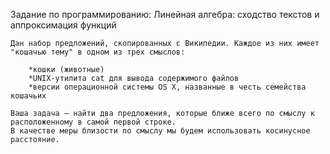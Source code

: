 Задание по программированию: Линейная алгебра: сходство текстов и аппроксимация функций

	Дан набор предложений, скопированных с Википедии. Каждое из них имеет "кошачью тему" в одном из трех смыслов:

		*кошки (животные)
		*UNIX-утилита cat для вывода содержимого файлов
		*версии операционной системы OS X, названные в честь семейства кошачьих
	
	Ваша задача — найти два предложения, которые ближе всего по смыслу к расположенному в самой первой строке. 
	В качестве меры близости по смыслу мы будем использовать косинусное расстояние.